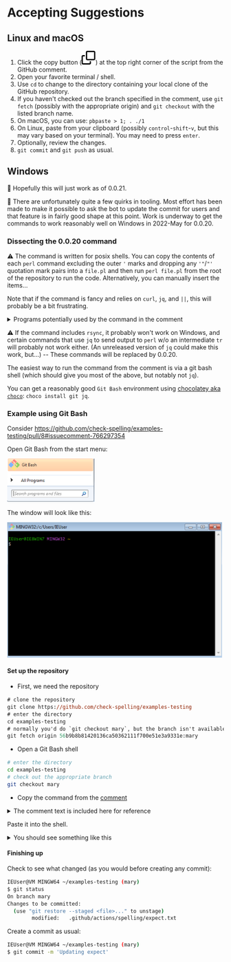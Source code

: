 # Accepting Suggestions

## Linux and macOS

1. Click the copy button (![copy icon](https://raw.githubusercontent.com/primer/octicons/0d9000c50255bac736eb0fbbc1ffee839130a708/icons/copy-16.svg)) at the top right corner of the script from the GitHub comment.
1. Open your favorite terminal / shell.
1. Use `cd` to change to the directory containing your local clone of the GitHub repository.
1. If you haven't checked out the branch specified in the comment, use `git fetch` (possibly with the appropriate origin) and `git checkout` with the listed branch name.
1. On macOS, you can use: `pbpaste > 1; . ./1`
1. On Linux, paste from your clipboard (possibly `control`-`shift`-`v`, but this may vary based on your terminal). You may need to press `enter`.
1. Optionally, review the changes.
1. `git commit` and `git push` as usual.

## Windows

🙏  Hopefully this will just work as of 0.0.21.

🚧  There are unfortunately quite a few quirks in tooling. Most effort has been made to make it possible to ask the bot to update the commit for users and that feature is in fairly good shape at this point. Work is underway to get the commands to work reasonably well on Windows in 2022-May for 0.0.20.

### Dissecting the 0.0.20 command 

<!-- From
https://github.com/microsoft/terminal/blame/866d22e3a140ef252e2d777c4bbf0c6d4861a3d4/.github/actions/spelling/advice.md#L7-L9
-->
⚠️ The command is written for posix shells. You can copy the contents of each `perl` command excluding the outer `'` marks and dropping any `'"`/`"'` quotation mark pairs into a `file.pl` and then run `perl file.pl` from the root of the repository to run the code. Alternatively, you can manually insert the items...

Note that if the command is fancy and relies on `curl`, `jq`, and `||`, this will probably be a bit frustrating.

<details><summary>Programs potentially used by the command in the comment</summary>

* cat
* curl
* git
* grep
* jq
* mkdir
* mktemp
* mv
* perl
* rm
* sh
* sort
* tr
* uniq

</details>

⚠️ If the command includes `rsync`, it probably won't work on Windows, and certain commands that use `jq` to send output to `perl` w/o an intermediate `tr` will probably not work either. (An unreleased version of `jq` could make this work, but...) -- These commands will be replaced by 0.0.20.

The easiest way to run the command from the comment is via a git bash shell (which should give you most of the above, but notably not `jq`).

You can get a reasonably good `Git Bash` environment using [chocolatey aka `choco`](https://chocolatey.org/install): `choco install git jq`.

### Example using Git Bash

Consider https://github.com/check-spelling/examples-testing/pull/8#issuecomment-766297354

Open Git Bash from the start menu:

<img alt="Git Bash Start Menu entry" src="https://raw.githubusercontent.com/check-spelling/art/git-bash/windows/git-bash-start-menu-item.png" height="100">

The window will look like this:

<img alt="Git Bash window" src="https://raw.githubusercontent.com/check-spelling/art/git-bash/windows/git-bash-window.png" width="500">

#### Set up the repository

- First, we need the repository

```ps
# clone the repository
git clone https://github.com/check-spelling/examples-testing
# enter the directory
cd examples-testing
# normally you'd do `git checkout mary`, but the branch isn't available, so we're grabbing the commit associated with the example comment:
git fetch origin 56b9b8b81420136ca50362111f700e51e3a9331e:mary
```

- Open a Git Bash shell

```bash
# enter the directory
cd examples-testing
# check out the appropriate branch
git checkout mary
```

- Copy the command from the [comment](https://github.com/check-spelling/examples-testing/pull/8#issuecomment-766297354)

<details><summary>The comment text is included here for reference</summary>

```sh
update_files() {
perl -e '
my @expect_files=qw('".github/actions/spelling/expect.txt"');
@ARGV=@expect_files;
my @stale=qw('"$patch_remove"');
my $re=join "|", @stale;
my $suffix=".".time();
my $previous="";
sub maybe_unlink { unlink($_[0]) if $_[0]; }
while (<>) {
if ($ARGV ne $old_argv) { maybe_unlink($previous); $previous="$ARGV$suffix"; rename($ARGV, $previous); open(ARGV_OUT, ">$ARGV"); select(ARGV_OUT); $old_argv = $ARGV; }
next if /^(?:$re)(?:(?:\r|\n)*$| .*)/; print;
}; maybe_unlink($previous);'
perl -e '
my $new_expect_file=".github/actions/spelling/expect.txt";
use File::Path qw(make_path);
use File::Basename qw(dirname);
make_path (dirname($new_expect_file));
open FILE, q{<}, $new_expect_file; chomp(my @words = <FILE>); close FILE;
my @add=qw('"$patch_add"');
my %items; @items{@words} = @words x (1); @items{@add} = @add x (1);
@words = sort {lc($a) cmp lc($b)} keys %items;
open FILE, q{>}, $new_expect_file; for my $word (@words) { print FILE "$word\n" if $word =~ /\w/; };
close FILE;'
}

comment_json=$(mktemp)
curl -L -s -S \
  --header "Content-Type: application/json" \
  "https://api.github.com/repos/check-spelling/examples-testing/issues/comments/766297354" > "$comment_json"
comment_body=$(mktemp)
jq -r .body < "$comment_json" > $comment_body
rm $comment_json
patch_remove=$(perl -ne 'next unless s{^</summary>(.*)</details>$}{$1}; print' < "$comment_body")
patch_add=$(perl -e '$/=undef;
$_=<>;
s{<details>.*}{}s;
s{^#.*}{};
s{\n##.*}{};
s{(?:^|\n)\s*\*}{}g;
s{\s+}{ }g;
print' < "$comment_body")
update_files
rm $comment_body
git add -u &&
[ ! -e "$new_expect_file" ] || git add "$new_expect_file"
```

</details>

Paste it into the shell.

<details><summary>You should see something like this</summary>

```sh
IEUser@VM MINGW64 ~/examples-testing (mary)
$ update_files() {
> perl -e '
> my @expect_files=qw('".github/actions/spelling/expect.txt"');
> @ARGV=@expect_files;
> my @stale=qw('"$patch_remove"');
> my $re=join "|", @stale;
> my $suffix=".".time();
> my $previous="";
> sub maybe_unlink { unlink($_[0]) if $_[0]; }
> while (<>) {
> if ($ARGV ne $old_argv) { maybe_unlink($previous); $previous="$ARGV$suffix"; rename($ARGV, $previous); open(ARGV_OUT, ">$ARGV"); select(ARGV_OUT); $old_argv = $ARGV; }
> next if /^(?:$re)(?:(?:\r|\n)*$| .*)/; print;
> }; maybe_unlink($previous);'
> perl -e '
> my $new_expect_file=".github/actions/spelling/expect.txt";
> use File::Path qw(make_path);
> use File::Basename qw(dirname);
> make_path (dirname($new_expect_file));
> open FILE, q{<}, $new_expect_file; chomp(my @words = <FILE>); close FILE;
>  @wmy @add=qw('"$patch_add"');
> my %items; @items{@words} = @words x (1); @items{@add} = @add x (1);
> /\w/@words = sort {lc($a) cmp lc($b)} keys %items;
> open FILE, q{>}, $new_expect_file; for my $word (@words) { print FILE "$word\n" if $word =~ /\w/; };
> close FILE;'
> }

comment_json=$(mktemp)
curl -L -s -S \
  --header "Content-Type: application/json" \
  "https://api.github.com/repos/check-spelling/examples-testing/issues/comments/766297354" > "$comment_json"
comment_body=$(mktemp)
jq -r .body < "$comment_json" > $comment_body
rm $comment_json
patch_remove=$(perl -ne 'next unless s{^</summary>(.*)</details>$}{$1}; print' < "$comment_body")
patch_add=$(perl -e '$/=undef;
$_=<>;
s{<details>.*}{}s;
s{^#.*}{};
s{\n##.*}{};
s{(?:^|\n)\s*\*}{}g;
s{\s+}{ }g;
print' < "$comment_body")
update_files
rm $comment_body
git add -u &&
[ ! -e "$new_expect_file" ] || git add "$new_expect_file"
IEUser@VM MINGW64 ~/examples-testing (mary)
$

IEUser@VM MINGW64 ~/examples-testing (mary)
$ comment_json=$(mktemp)

IEUser@VM MINGW64 ~/examples-testing (mary)
$ curl -L -s -S \
>   --header "Content-Type: application/json" \
>   "https://api.github.com/repos/check-spelling/examples-testing/issues/comments/766297354" > "$comment_json"

IEUser@VM MINGW64 ~/examples-testing (mary)
$ comment_body=$(mktemp)

IEUser@VM MINGW64 ~/examples-testing (mary)
$ jq -r .body < "$comment_json" > $comment_body

IEUser@VM MINGW64 ~/examples-testing (mary)
$ rm $comment_json

IEUser@VM MINGW64 ~/examples-testing (mary)
$ patch_remove=$(perl -ne 'next unless s{^</summary>(.*)</details>$}{$1}; print' < "$comment_body")

IEUser@VM MINGW64 ~/examples-testing (mary)
$ patch_add=$(perl -e '$/=undef;
> $_=<>;
> s{<details>.*}{}s;
> s{^#.*}{};
> s{\n##.*}{};
> s{(?:^|\n)\s*\*}{}g;
> s{\s+}{ }g;
> print' < "$comment_body")

IEUser@VM MINGW64 ~/examples-testing (mary)
$ update_files

IEUser@VM MINGW64 ~/examples-testing (mary)
$ rm $comment_body

IEUser@VM MINGW64 ~/examples-testing (mary)
$ git add -u &&
> [ ! -e "$new_expect_file" ] || git add "$new_expect_file"
warning: LF will be replaced by CRLF in .github/actions/spelling/expect.txt.
The file will have its original line endings in your working directory

IEUser@VM MINGW64 ~/examples-testing (mary)
$
```

</details>

#### Finishing up

Check to see what changed (as you would before creating any commit):

```sh
IEUser@VM MINGW64 ~/examples-testing (mary)
$ git status
On branch mary
Changes to be committed:
  (use "git restore --staged <file>..." to unstage)
        modified:   .github/actions/spelling/expect.txt
```

Create a commit as usual:

```sh
IEUser@VM MINGW64 ~/examples-testing (mary)
$ git commit -m 'Updating expect'
```
